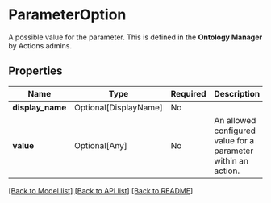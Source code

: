 # ParameterOption

A possible value for the parameter. This is defined in the **Ontology Manager** by Actions admins.


## Properties
| Name | Type | Required | Description |
| ------------ | ------------- | ------------- | ------------- |
**display_name** | Optional[DisplayName] | No |  |
**value** | Optional[Any] | No | An allowed configured value for a parameter within an action. |


[[Back to Model list]](../../../README.md#models-v2-link) [[Back to API list]](../../../README.md#apis-v2-link) [[Back to README]](../../../README.md)
